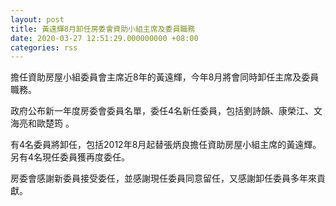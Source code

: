 ```yaml
---
layout: post
title: 黃遠輝8月卸任房委會資助小組主席及委員職務
date: 2020-03-27 12:51:29.000000000 +08:00
categories: rss
---
```


擔任資助房屋小組委員會主席近8年的黃遠輝，今年8月將會同時卸任主席及委員職務。

政府公布新一年度房委會委員名單，委任4名新任委員，包括劉詩韻、康榮江、文海亮和歐楚筠 。

有4名委員將卸任，包括2012年8月起替張炳良擔任資助房屋小組主席的黃遠輝。另有4名現任委員獲再度委任。

房委會感謝新委員接受委任，並感謝現任委員同意留任，又感謝卸任委員多年來貢獻。
